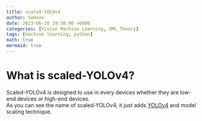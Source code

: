 ```yaml
---
title: scaled-YOLOv4
author: SeHoon
date: 2023-06-10 19:30:00 +0900
categories: [Vision Machine Learning, VML_Theory]
tags: [machine learning, python]
math: true
mermaid: true
---
```


# What is scaled-YOLOv4?

Scaled-YOLOv4 is designed to use in every devices whether they are low-end devices or high-end devices.<br>
As you can see the name of scaled-YOLOv4, it just adds [YOLOv4](https://csh970605.github.io/posts/YOLOv4/) and model scaling technique.
